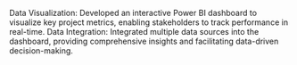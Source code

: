 Data Visualization: Developed an interactive Power BI dashboard to visualize key project metrics, enabling stakeholders to track performance in real-time.
Data Integration: Integrated multiple data sources into the dashboard, providing comprehensive insights and facilitating data-driven decision-making.
